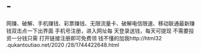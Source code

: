 # -
网赚、破解、手机赚钱、彩票赚钱、无限流量卡、破解电信限速、移动联通最新赚钱双击点一下出界面 手机号注册，进入网址每 天登录送钱，每天可提现 不需要投资一分钱只需 打开链接注册即可免费领 钱不懂的加我http://html32 .qukantoutiao.net/2020 /28/1744422648.html
